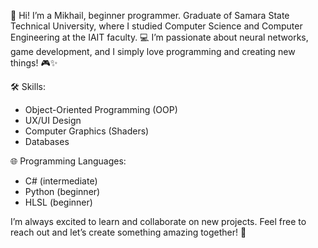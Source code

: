 👋 Hi! I’m a Mikhail, beginner programmer. Graduate of Samara State Technical University, where I studied Computer Science and Computer Engineering at the IAIT faculty.
💻 I’m passionate about neural networks, game development, and I simply love programming and creating new things! 🎮✨

🛠 Skills:
* Object-Oriented Programming (OOP)
* UX/UI Design
* Computer Graphics (Shaders)
* Databases
  
🌐 Programming Languages:
* C# (intermediate)
* Python (beginner)
* HLSL (beginner)

I’m always excited to learn and collaborate on new projects. Feel free to reach out and let’s create something amazing together! 🚀
